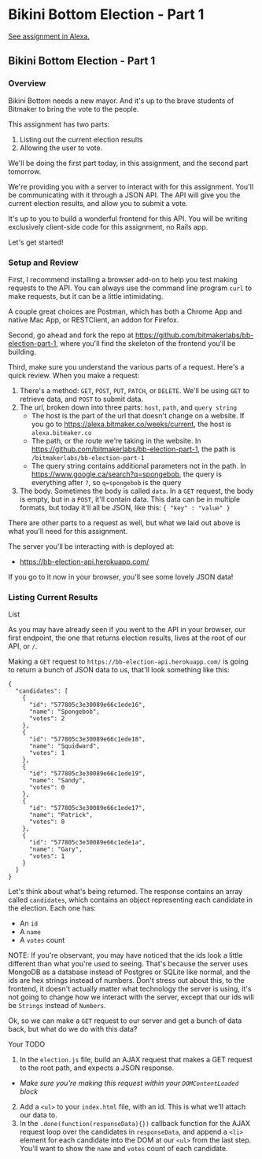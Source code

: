 # Bikini Bottom Election - Part 1
[See assignment in Alexa.](https://alexa.bitmaker.co/wdi/67/assignments/2056/latest)

## Bikini Bottom Election - Part 1

### Overview
Bikini Bottom needs a new mayor. And it's up to the brave students of Bitmaker to bring the vote to the people.

This assignment has two parts:

1. Listing out the current election results
2. Allowing the user to vote.

We'll be doing the first part today, in this assignment, and the second part tomorrow.

We're providing you with a server to interact with for this assignment. You'll be communicating with it through a JSON API. The API will give you the current election results, and allow you to submit a vote.

It's up to you to build a wonderful frontend for this API. You will be writing exclusively client-side code for this assignment, no Rails app.

Let's get started!

### Setup and Review

First, I recommend installing a browser add-on to help you test making requests to the API. You can always use the command line program `curl` to make requests, but it can be a little intimidating.

A couple great choices are Postman, which has both a Chrome App and native Mac App, or RESTClient, an addon for Firefox.

Second, go ahead and fork the repo at https://github.com/bitmakerlabs/bb-election-part-1, where you'll find the skeleton of the frontend you'll be building.

Third, make sure you understand the various parts of a request. Here's a quick review. When you make a request:

1. There's a method: `GET`, `POST`, `PUT`, `PATCH`, or `DELETE`. We'll be using `GET` to retrieve data, and `POST` to submit data.
2. The url, broken down into three parts: `host`, `path`, and `query string`
    - The host is the part of the url that doesn't change on a website. If you go to https://alexa.bitmaker.co/weeks/current, the host is `alexa.bitmaker.co`
    - The path, or the route we're taking in the website. In https://github.com/bitmakerlabs/bb-election-part-1, the path is `/bitmakerlabs/bb-election-part-1`
    - The query string contains additional parameters not in the path. In https://www.google.ca/search?q=spongebob, the query is everything after `?`, so `q=spongebob` is the query
3. The body. Sometimes the body is called `data`. In a `GET` request, the body is empty, but in a `POST`, it'll contain data. This data can be in multiple formats, but today it'll all be JSON, like this: `{ "key" : "value" }`

There are other parts to a request as well, but what we laid out above is what you'll need for this assignment.

The server you'll be interacting with is deployed at:

- https://bb-election-api.herokuapp.com/

If you go to it now in your browser, you'll see some lovely JSON data!

### Listing Current Results

List

As you may have already seen if you went to the API in your browser, our first endpoint, the one that returns election results, lives at the root of our API, or `/`.

Making a `GET` request to `https://bb-election-api.herokuapp.com/` is going to return a bunch of JSON data to us, that'll look something like this:

```
{
  "candidates": [
    {
      "id": "577805c3e30089e66c1ede16",
      "name": "Spongebob",
      "votes": 2
    },
    {
      "id": "577805c3e30089e66c1ede18",
      "name": "Squidward",
      "votes": 1
    },
    {
      "id": "577805c3e30089e66c1ede19",
      "name": "Sandy",
      "votes": 0
    },
    {
      "id": "577805c3e30089e66c1ede17",
      "name": "Patrick",
      "votes": 0
    },
    {
      "id": "577805c3e30089e66c1ede1a",
      "name": "Gary",
      "votes": 1
    }
  ]
}
```

Let's think about what's being returned. The response contains an array called `candidates`, which contains an object representing each candidate in the election. Each one has:

- An `id`
- A `name`
- A `votes` count

NOTE: If you're observant, you may have noticed that the ids look a little different than what you're used to seeing. That's because the server uses MongoDB as a database instead of Postgres or SQLite like normal, and the ids are hex strings instead of numbers. Don't stress out about this, to the frontend, it doesn't actually matter what technology the server is using, it's not going to change how we interact with the server, except that our ids will be `Strings` instead of `Numbers`.

Ok, so we can make a `GET` request to our server and get a bunch of data back, but what do we do with this data?

Your TODO
1. In the `election.js` file, build an AJAX request that makes a GET request to the root path, and expects a JSON response.
  - *Make sure you're making this request within your `DOMContentLoaded` block*
2. Add a `<ul>` to your `index.html` file, with an id. This is what we'll attach our data to.
3. In the `.done(function(responseData){})` callback function for the AJAX request loop over the candidates in `responseData`, and append a `<li>` element for each candidate into the DOM at our `<ul>` from the last step. You'll want to show the `name` and `votes` count of each candidate.
